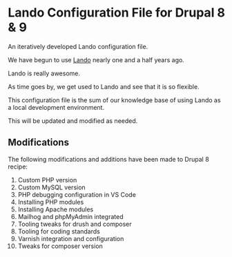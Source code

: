 # Lando Configuration File for Drupal 8 & 9

An iteratively developed Lando configuration file.

We have begun to use [Lando](https://lando.dev/) nearly one and a half years ago.

Lando is really awesome.

As time goes by, we get used to Lando and see that it is so flexible.

This configuration file is the sum of our knowledge base of using Lando as a local development environment.

This will be updated and modified as needed.

## Modifications

The following modifications and additions have been made to Drupal 8 recipe:

1. Custom PHP version
2. Custom MySQL version
3. PHP debugging configuration in VS Code
4. Installing PHP modules
5. Installing Apache modules
6. Mailhog and phpMyAdmin integrated
7. Tooling tweaks for drush and composer
8. Tooling for coding standards
9. Varnish integration and configuration
10. Tweaks for composer version
